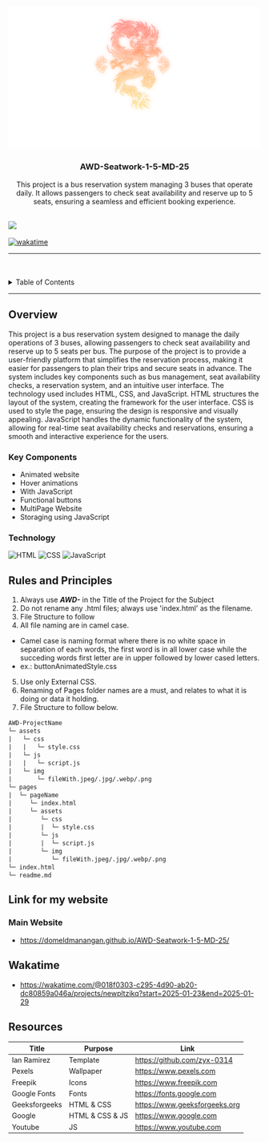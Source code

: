 <a name="readme-top"/>

<br/>

<br />
<div align="center">
  <a href="https://github.com/DomeldManangan/">
  <!-- TODO: If you want to add logo or banner you can add it here -->
    <img src="./assets/img/LegenX Logo.png" alt="Nyebe" width="auto" height="auto">
  </a>
<!-- TODO: Change Title to the name of the title of your Project -->
  <h3 align="center">AWD-Seatwork-1-5-MD-25</h3>
</div>
<!-- TODO: Make a short description -->
<div align="center">
  This project is a bus reservation system managing 3 buses that operate daily. It allows passengers to check seat availability and reserve up to 5 seats, ensuring a seamless and efficient booking experience.
</div>

<br />

<!-- TODO: Change the zyx-0314 into your github username  -->
<!-- TODO: Change the WD-Template-Project into the same name of your folder -->
![](https://visit-counter.vercel.app/counter.png?page=DomeldManangan/AWD-Seatwork-1-5-MD-25)

[![wakatime](https://wakatime.com/badge/user/018f0303-c295-4d90-ab20-dc80859a046a/project/98884095-01e6-4bbe-a6c7-2d17758b730c.svg)](https://wakatime.com/badge/user/018f0303-c295-4d90-ab20-dc80859a046a/project/98884095-01e6-4bbe-a6c7-2d17758b730c)

---

<br />
<br />

<!-- TODO: If you want to add more layers for your readme -->
<details>
  <summary>Table of Contents</summary>
  <ol>
    <li>
      <a href="#overview">Overview</a>
      <ol>
        <li>
          <a href="#key-components">Key Components</a>
        </li>
        <li>
          <a href="#technology">Technology</a>
        </li>
      </ol>
    </li>
    <li>
      <a href="#rules-and-principles">Rules and Principles</a>
    </li>
    <li>
      <a href="#link-for-my-website">Links</a>
    </li>
      <li>
      <a href="#wakatime">Wakatime</a>
    </li>
    <li>
      <a href="#resources">Resources</a>
    </li>
  </ol>
</details>

---

## Overview

<!-- TODO: To be changed -->
This project is a bus reservation system designed to manage the daily operations of 3 buses, allowing passengers to check seat availability and reserve up to 5 seats per bus. The purpose of the project is to provide a user-friendly platform that simplifies the reservation process, making it easier for passengers to plan their trips and secure seats in advance. The system includes key components such as bus management, seat availability checks, a reservation system, and an intuitive user interface. The technology used includes HTML, CSS, and JavaScript. HTML structures the layout of the system, creating the framework for the user interface. CSS is used to style the page, ensuring the design is responsive and visually appealing. JavaScript handles the dynamic functionality of the system, allowing for real-time seat availability checks and reservations, ensuring a smooth and interactive experience for the users.

### Key Components
<!-- TODO: List of Key Components -->
- Animated website
- Hover animations
- With JavaScript
- Functional buttons
- MultiPage Website
- Storaging using JavaScript

### Technology
<!-- TODO: List of Technology Used -->
![HTML](https://img.shields.io/badge/HTML-E34F26?style=for-the-badge&logo=html5&logoColor=white)
![CSS](https://img.shields.io/badge/CSS-1572B6?style=for-the-badge&logo=css3&logoColor=white)
![JavaScript](https://img.shields.io/badge/JavaScript-F7DF1E?style=for-the-badge&logo=javascript&logoColor=white)

## Rules and Principles
1. Always use ***AWD-*** in the Title of the Project for the Subject
2. Do not rename any .html files; always use 'index.html' as the filename.
3. File Structure to follow
4. All file naming are in camel case.
- Camel case is naming format where there is no white space in separation of each words, the first word is in all lower case while the succeding words first letter are in upper followed by lower cased letters.
- ex.: buttonAnimatedStyle.css
5. Use only External CSS.
6. Renaming of Pages folder names are a must, and relates to what it is doing or data it holding.
7. File Structure to follow below.

```
AWD-ProjectName
└─ assets
|   └─ css
|   |   └─ style.css
|   └─ js
|   |   └─ script.js
|   └─ img
|       └─ fileWith.jpeg/.jpg/.webp/.png
└─ pages
|  └─ pageName
|     └─ index.html
|     └─ assets
|        └─ css
|        |  └─ style.css
|        └─ js
|        |  └─ script.js
|        └─ img
|           └─ fileWith.jpeg/.jpg/.webp/.png
└─ index.html
└─ readme.md
```

## Link for my website

### Main Website

- https://domeldmanangan.github.io/AWD-Seatwork-1-5-MD-25/

## Wakatime

- https://wakatime.com/@018f0303-c295-4d90-ab20-dc80859a046a/projects/newpltzikq?start=2025-01-23&end=2025-01-29

## Resources

<!-- TODO: Add References -->
| Title | Purpose | Link |
|-|-|-|
| Ian Ramirez | Template | https://github.com/zyx-0314 |
| Pexels | Wallpaper | https://www.pexels.com |
| Freepik | Icons | https://www.freepik.com |
| Google Fonts | Fonts | https://fonts.google.com |
| Geeksforgeeks | HTML & CSS | https://www.geeksforgeeks.org |
| Google | HTML & CSS & JS | https://www.google.com |
| Youtube | JS | https://www.youtube.com |